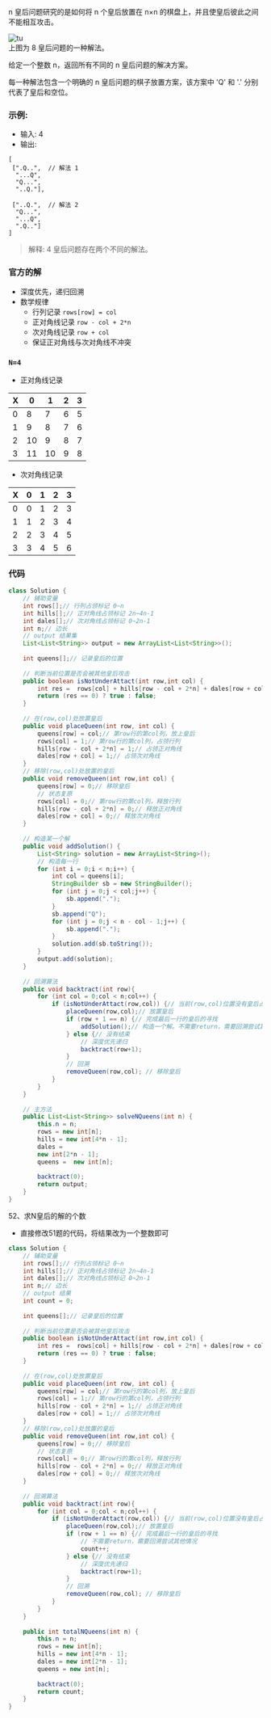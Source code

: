 n 皇后问题研究的是如何将 n 个皇后放置在 n×n 的棋盘上，并且使皇后彼此之间不能相互攻击。

![tu](../../images/51-N-queens.png)   
上图为 8 皇后问题的一种解法。

给定一个整数 n，返回所有不同的 n 皇后问题的解决方案。

每一种解法包含一个明确的 n 皇后问题的棋子放置方案，该方案中 'Q' 和 '.' 分别代表了皇后和空位。

### 示例:

- 输入: 4
- 输出: 
```
[
 [".Q..",  // 解法 1
  "...Q",
  "Q...",
  "..Q."],

 ["..Q.",  // 解法 2
  "Q...",
  "...Q",
  ".Q.."]
]
```
> 解释: 4 皇后问题存在两个不同的解法。

<!-- 来源：力扣（LeetCode）
链接：https://leetcode-cn.com/problems/n-queens
著作权归领扣网络所有。商业转载请联系官方授权，非商业转载请注明出处。 -->

### 官方的解
- 深度优先，递归回溯
- 数学规律
    - 行列记录 `rows[row] = col`
    - 正对角线记录 `row - col + 2*n`
    - 次对角线记录 `row + col`
    - 保证正对角线与次对角线不冲突
 
###  `N=4`  
- 正对角线记录  

 X | 0 | 1 | 2 | 3
---|---|---|---|---|
0  | 8 | 7 | 6 | 5
1  | 9 | 8 | 7 | 6
2  | 10| 9 | 8 | 7
3  | 11| 10| 9 | 8

- 次对角线记录

 X | 0 | 1 | 2 | 3
---|---|---|---|---|
0  | 0 | 1 | 2 | 3
1  | 1 | 2 | 3 | 4
2  | 2 | 3 | 4 | 5
3  | 3 | 4 | 5 | 6

### 代码
```java
class Solution {
    // 辅助变量
    int rows[];// 行列占领标记 0~n
    int hills[];// 正对角线占领标记 2n~4n-1
    int dales[];// 次对角线占领标记 0~2n-1
    int n;// 边长
    // output 结果集
    List<List<String>> output = new ArrayList<List<String>>();
    
    int queens[];// 记录皇后的位置
    
    // 判断当前位置是否会被其他皇后攻击
    public boolean isNotUnderAttact(int row,int col) {
        int res =  rows[col] + hills[row - col + 2*n] + dales[row + col];
        return (res == 0) ? true : false;
    }
    
    // 在(row,col)处放置皇后
    public void placeQueen(int row, int col) {
        queens[row] = col;// 第row行的第col列，放上皇后
        rows[col] = 1;// 第row行的第col列，占领行列
        hills[row - col + 2*n] = 1;// 占领正对角线
        dales[row + col] = 1;// 占领次对角线
    }
    // 移除(row,col)处放置的皇后
    public void removeQueen(int row,int col) {
        queens[row] = 0;// 移除皇后
        // 状态复原
        rows[col] = 0;// 第row行的第col列，释放行列
        hills[row - col + 2*n] = 0;// 释放正对角线
        dales[row + col] = 0;// 释放次对角线
    }
    
    // 构造某一个解
    public void addSolution() {
        List<String> solution = new ArrayList<String>();
        // 构造每一行
        for (int i = 0;i < n;i++) {
            int col = queens[i];
            StringBuilder sb = new StringBuilder();
            for (int j = 0;j < col;j++) {
                sb.append(".");
            }
            sb.append("Q");
            for (int j = 0;j < n - col - 1;j++) {
                sb.append(".");
            }
            solution.add(sb.toString());
        }
        output.add(solution);
    }
    
    // 回溯算法
    public void backtract(int row){
        for (int col = 0;col < n;col++) {
            if (isNotUnderAttact(row,col)) {// 当前(row,col)位置没有皇后占领
                placeQueen(row,col);// 放置皇后
                if (row + 1 == n) {// 完成最后一行的皇后的寻找
                    addSolution();// 构造一个解。不需要return，需要回溯尝试其他情况
                } else {// 没有结束
                    // 深度优先递归
                    backtract(row+1);
                }
                // 回溯
                removeQueen(row,col); // 移除皇后
            }
        }
    }
    
    // 主方法
    public List<List<String>> solveNQueens(int n) {
        this.n = n;
        rows = new int[n];
        hills = new int[4*n - 1];
        dales = 
        new int[2*n - 1];
        queens =  new int[n];
        
        backtract(0);
        return output;
    }
}
```

52、求N皇后的解的个数

- 直接修改51题的代码，将结果改为一个整数即可

```java
class Solution {
    // 辅助变量
    int rows[];// 行列占领标记 0~n
    int hills[];// 正对角线占领标记 2n~4n-1
    int dales[];// 次对角线占领标记 0~2n-1
    int n;// 边长
    // output 结果
    int count = 0;
    
    int queens[];// 记录皇后的位置
    
    // 判断当前位置是否会被其他皇后攻击
    public boolean isNotUnderAttact(int row,int col) {
        int res =  rows[col] + hills[row - col + 2*n] + dales[row + col];
        return (res == 0) ? true : false;
    }
    
    // 在(row,col)处放置皇后
    public void placeQueen(int row, int col) {
        queens[row] = col;// 第row行的第col列，放上皇后
        rows[col] = 1;// 第row行的第col列，占领行列
        hills[row - col + 2*n] = 1;// 占领正对角线
        dales[row + col] = 1;// 占领次对角线
    }
    // 移除(row,col)处放置的皇后
    public void removeQueen(int row,int col) {
        queens[row] = 0;// 移除皇后
        // 状态复原
        rows[col] = 0;// 第row行的第col列，释放行列
        hills[row - col + 2*n] = 0;// 释放正对角线
        dales[row + col] = 0;// 释放次对角线
    }
    
    // 回溯算法
    public void backtract(int row){
        for (int col = 0;col < n;col++) {
            if (isNotUnderAttact(row,col)) {// 当前(row,col)位置没有皇后占领
                placeQueen(row,col);// 放置皇后
                if (row + 1 == n) {// 完成最后一行的皇后的寻找
                    // 不需要return，需要回溯尝试其他情况
                    count++;
                } else {// 没有结束
                    // 深度优先递归
                    backtract(row+1);
                }
                // 回溯
                removeQueen(row,col); // 移除皇后
            }
        }
    }
    
    public int totalNQueens(int n) {
        this.n = n;
        rows = new int[n];
        hills = new int[4*n - 1];
        dales = new int[2*n - 1];
        queens = new int[n];
        
        backtract(0);
        return count;
    }
}
```